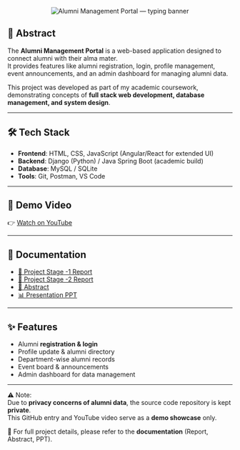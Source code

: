 
<p align="center">
  <img
    src="https://readme-typing-svg.herokuapp.com?font=Fira+Code&weight=700&size=30&duration=2500&pause=600&color=00E5FF&center=true&vCenter=true&width=950&lines=Alumni+Management+Portal;Full+Stack+Web+Project;Django+%2B+MySQL;Demo+%7C+Docs+%7C+Privacy+First"
    alt="Alumni Management Portal — typing banner"
  />
</p>

## 📌 Abstract
The **Alumni Management Portal** is a web-based application designed to connect alumni with their alma mater.  
It provides features like alumni registration, login, profile management, event announcements, and an admin dashboard for managing alumni data.  

This project was developed as part of my academic coursework, demonstrating concepts of **full stack web development, database management, and system design**.  

---

## 🛠️ Tech Stack
- **Frontend**: HTML, CSS, JavaScript (Angular/React for extended UI)  
- **Backend**: Django (Python) / Java Spring Boot (academic build)  
- **Database**: MySQL / SQLite  
- **Tools**: Git, Postman, VS Code  

---

## 🎥 Demo Video
👉 [Watch on YouTube](https://youtu.be/QnpqTdHmBTs?si=deD-nLsrwdqzAbON)  

---

## 📑 Documentation
- [📄 Project Stage -1 Report](1-Documentation\Report1-stage.pdf)
- [📄 Project Stage -2 Report](1-Documentation\Report2-stage.pdf)   
- [📄 Abstract](1-Documentation\Abstraction.pdf)  
- [📊 Presentation PPT](1-Documentation\Presentation.pptx)  

---

## ✨ Features
- Alumni **registration & login**  
- Profile update & alumni directory  
- Department-wise alumni records  
- Event board & announcements  
- Admin dashboard for data management  

---

⚠️ Note:  
Due to **privacy concerns of alumni data**, the source code repository is kept **private**.  
This GitHub entry and YouTube video serve as a **demo showcase** only.  

📑 For full project details, please refer to the **documentation** (Report, Abstract, PPT).